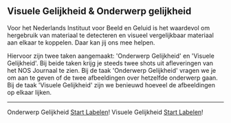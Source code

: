 ## Visuele Gelijkheid & Onderwerp gelijkheid

Voor het Nederlands Instituut voor Beeld en Geluid is het waardevol om hergebruik van materiaal te detecteren en visueel vergelijkbaar materiaal aan elkaar te koppelen. Daar kan jij ons mee helpen.


Hiervoor zijn twee taken aangemaakt: 'Onderwerp Gelijkheid' en 'Visuele Gelijkheid'. Bij beide taken krijg je steeds twee shots uit afleveringen van het NOS Journaal te zien. Bij de taak 'Onderwerp Gelijkheid' vragen we je om aan te geven of de twee afbeeldingen over hetzelfde onderwerp gaan. Bij de taak 'Visuele Gelijkheid' zijn we benieuwd hoeveel de afbeeldingen op elkaar lijken.
* * *
Onderwerp Gelijkheid [Start Labelen](https://app.labelbox.com/go-label/ckqgpnl223ljj0y6m3k0w7lxh)!
Visuele Gelijkheid [Start Labelen](https://app.labelbox.com/go-label/ckpr1d5t22lsl0yau33bj422q)!